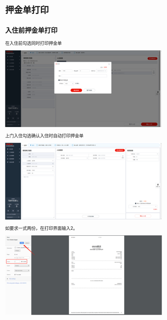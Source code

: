 # 押金单打印

## 入住前押金单打印

在入住前勾选同时打印押金单

![&#x52FE;&#x9009;&#x540C;&#x65F6;&#x6253;&#x5370;&#x62BC;&#x91D1;&#x5355;](../../../.gitbook/assets/image%20%28110%29.png)

上门入住勾选确认入住时自动打印押金单

![&#x4E0A;&#x95E8;&#x5165;&#x4F4F;&#x786E;&#x8BA4;&#x81EA;&#x52A8;&#x6253;&#x5370;&#x62BC;&#x91D1;&#x5355;](../../../.gitbook/assets/image%20%28165%29.png)

如要求一式两份，在打印界面输入2。

![&#x8F93;&#x5165;&#x6253;&#x5370;&#x4EFD;&#x6570;&#xFF0C;&#x5B8C;&#x6210;&#x4E00;&#x5F0F;&#x4E24;&#x4EFD;&#x6253;&#x5370;](../../../.gitbook/assets/image%20%28106%29.png)

